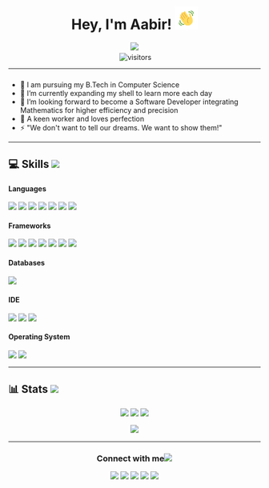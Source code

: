 <h1 align="center">Hey, I'm Aabir! <img src="https://raw.githubusercontent.com/aabir13/aabir13/master/wave.gif" 
         alt="Waving hand animated gif"
         height="45"
         width="45" /> 
</h1>

<p align="center">
	<a href="https://github.com/DenverCoder1/readme-typing-svg"><img src="https://readme-typing-svg.herokuapp.com?lines=CS+Engineer;Java+Developer;Applied+Mathematics;AI%20|%20ML%20|%20DS;Failure%20Is%20A%20Lesson%20Learned;Success%20Is%20A%20Lesson%20Applied&center=true&width=380&height=45"></a><br>
	&nbsp;<img align="center" alt="visitors" src="https://gpvc.arturio.dev/aabir13" />
</p>

---

### 

- 🔭 I am pursuing my B.Tech in Computer Science
- 🌱 I’m currently expanding my shell to learn more each day
- 👯 I’m looking forward to become a Software Developer integrating Mathematics for higher efficiency and precision
- 🥅 A keen worker and loves perfection
- ⚡ "We don't want to tell our dreams. We want to show them!"

---

## 💻 Skills <img src = "https://media2.giphy.com/media/QssGEmpkyEOhBCb7e1/giphy.gif?cid=ecf05e47a0n3gi1bfqntqmob8g9aid1oyj2wr3ds3mg700bl&rid=giphy.gif" width = 32px>&nbsp;
<h4> Languages </h4>
<span> 
	<img src="https://img.shields.io/badge/Java-ED8B00?style=for-the-badge&logo=java&logoColor=white" />
	<img src="https://img.shields.io/badge/python-3670A0?style=for-the-badge&logo=python&logoColor=ffdd54" />
	<img src="https://img.shields.io/badge/JavaScript-F7DF1E?style=for-the-badge&logo=javascript&logoColor=black" />
	<img src="https://img.shields.io/badge/r-%23276DC3.svg?style=for-the-badge&logo=r&logoColor=white" />
	<img src="https://img.shields.io/badge/C%2B%2B-00599C?style=for-the-badge&logo=c%2B%2B&logoColor=white" />
	<img src="https://img.shields.io/badge/HTML5-E34F26?style=for-the-badge&logo=html5&logoColor=white" />
	<img src="https://img.shields.io/badge/CSS3-1572B6?style=for-the-badge&logo=css3&logoColor=white" />
</span>
<h4> Frameworks </h4>
<span>
	<img src="https://img.shields.io/badge/spring-%236DB33F.svg?style=for-the-badge&logo=spring&logoColor=white" />
	<img src="https://img.shields.io/badge/TensorFlow-%23FF6F00.svg?style=for-the-badge&logo=TensorFlow&logoColor=white" />
	<img src="https://img.shields.io/badge/opencv-%23white.svg?style=for-the-badge&logo=opencv&logoColor=white" />
	<img src="https://img.shields.io/badge/numpy-%23013243.svg?style=for-the-badge&logo=numpy&logoColor=white" />
	<img src="https://img.shields.io/badge/pandas-%23150458.svg?style=for-the-badge&logo=pandas&logoColor=white" />
	<img src="https://img.shields.io/badge/Bootstrap-563D7C?style=for-the-badge&logo=bootstrap&logoColor=white" />
	<img src="https://img.shields.io/badge/django-%23092E20.svg?style=for-the-badge&logo=django&logoColor=white" />
</span>
<h4> Databases </h4>
<span>
  <img src="https://img.shields.io/badge/MySQL-00000F?style=for-the-badge&logo=mysql&logoColor=white">
</span>
<h4> IDE </h4>
<span>
	<img src="https://img.shields.io/badge/Eclipse-FE7A16.svg?style=for-the-badge&logo=Eclipse&logoColor=white" />
	<img src="https://img.shields.io/badge/Visual_Studio_Code-0078D4?style=for-the-badge&logo=visual%20studio%20code&logoColor=white" />
	<img src="https://img.shields.io/badge/jupyter-%23FA0F00.svg?style=for-the-badge&logo=jupyter&logoColor=white" />
</span>
<h4> Operating System </h4>
<span>
	<img src="https://img.shields.io/badge/Ubuntu-E95420?style=for-the-badge&logo=ubuntu&logoColor=white" />
	<img src="https://img.shields.io/badge/Windows-0078D6?style=for-the-badge&logo=windows&logoColor=white" />
</span>

---
## 📊 Stats <img src="https://media.giphy.com/media/iY8CRBdQXODJSCERIr/giphy.gif" width="30px"> &nbsp;

<p align="center">
	<img width="48%" src="https://github-readme-stats.vercel.app/api?username=aabir13&show_icons=true&count_private=true&include_all_commits=true&theme=tokyonight" />
	<img width="48%" src="https://github-readme-streak-stats.herokuapp.com/?user=aabir13&theme=tokyonight" />
	<img width="40%" src="https://github-readme-stats.vercel.app/api/top-langs/?username=aabir13&hide=html,css&theme=tokyonight&layout=compact" />
</p>
<p align="center">
	<img width="70%" src="https://activity-graph.herokuapp.com/graph?username=aabir13&theme=react-dark" />
</p>

---

<h3 align="center">Connect with me<img src="https://github.com/oHTGo/oHTGo/blob/main/images/handshake.gif" height="35px"></h3>
<p align="center">
	<a href="https://www.linkedin.com/in/aabir-datta-0115821b1" target="blank"><img src="https://img.shields.io/badge/linkedin-%230077B5.svg?style=for-the-badge&logo=linkedin&logoColor=white"></a>
	<a href="mailto:dattaaabir13@gmail.com" target="blank"><img src="https://img.shields.io/badge/Gmail-D14836?style=for-the-badge&logo=gmail&logoColor=white"></a>
	<a href="https://www.instagram.com/aabir.13/" target="blank"><img src="https://img.shields.io/badge/Instagram-%23E4405F.svg?style=for-the-badge&logo=Instagram&logoColor=white"></a>
	<a href="https://www.facebook.com/aabir.datta13/" target="blank"><img src="https://img.shields.io/badge/Facebook-%231877F2.svg?style=for-the-badge&logo=Facebook&logoColor=white"></a>
	<a href="https://twitter.com/aabir_13" target="blank"><img src="https://img.shields.io/badge/Twitter-%231DA1F2.svg?style=for-the-badge&logo=Twitter&logoColor=white"></a>
</p>

[twitter]: https://twitter.com/aabir_13
[youtube]: https://www.youtube.com/channel/UCV-PKFCUwN3uBRPHVYQpzrQ
[instagram]: https://www.instagram.com/aabir.13/
[linkedin]: https://www.linkedin.com/in/aabir-datta-0115821b1
[webdevplaylist]: https://www.linkedin.com/in/aabir-datta-0115821b1
[jsplaylist]: https://www.linkedin.com/in/aabir-datta-0115821b1
